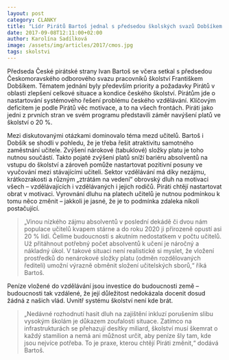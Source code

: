 ```yaml
---
layout: post
category: CLANKY
title: "Lídr Pirátů Bartoš jednal s předsedou školských svazů Dobšíkem o stavu českého vzdělávání."
date: 2017-09-08T12:11:00+02:00
author: Karolína Sadílková
image: /assets/img/articles/2017/cmos.jpg
tags: skolstvi
---
```

 
Předseda České pirátské strany Ivan Bartoš se včera setkal s předsedou Českomoravského odborového svazu pracovníků školství Františkem Dobšíkem. Tématem jednání byly především priority a požadavky Pirátů v oblasti zlepšení celkové situace a kondice českého školství. Pirátům jde o nastartování systémového řešení problému českého vzdělávání. Klíčovým deficitem je podle Pirátů věc motivace, a to na všech frontách. Piráti jako jedni z prvních stran ve svém programu představili záměr navýšení platů ve školství o 20 %.

Mezi diskutovanými otázkami dominovalo téma mezd učitelů. Bartoš i Dobšík se shodli v pohledu, že je třeba řešit atraktivitu samotného zaměstnání učitele. Zvýšení nárokové (tabuklové) složky platu je toho nutnou součástí. Takto pojaté zvýšení platů sníží bariéru absolventů na vstupu do školství a zároveň pomůže nastartovat pozitivní posuny ve vyučování mezi stávajícími učiteli. Sektor vzdělávání má díky nezájmu, krátkozrakosti a různým „ztrátám na vedení“ obrovský dluh na motivaci všech – vzdělávajících i vzdělávaných i jejich rodičů. Piráti chtějí nastartovat obrat v motivaci. Vyrovnání dluhu na platech učitelů je nutnou podmínkou k tomu něco změnit – jakkoli je jasné, že je to podmínka zdaleka nikoli postačující.

> „Vinou nízkého zájmu absolventů v poslední dekádě či dvou nám populace učitelů kvapem stárne a do roku 2020 ji přirozeně opustí asi 20 % lidí. Čelíme budoucnosti s akutním nedostatkem v počtu učitelů. Už přitáhnout potřebný počet absolventů k učení je náročný a nákladný úkol. V takové situaci není realistické si myslet, že vložení prostředků do nenárokové složky platu (odměn rozdělovaných řediteli) umožní výrazně obměnit složení učitelských sborů,“ říká Bartoš. 

Peníze vložené do vzdělávání jsou investice do budoucnosti země – budoucnosti tak vzdálené, že její důležitost nedokázala docenit dosud žádná z našich vlád. Uvnitř systému školství není kde brát. 

> „Nedávné rozhodnutí hasit dluh na zajištění inkluzí porušením slibu vysokým školám je důkazem zoufalosti situace. Zatímco na infrastrukturách se přehazují desítky miliard, školství musí škemrat o každý stamilion a nemá ani můžnost určit, aby peníze šly tam, kde jsou nejvíce potřeba. To je praxe, kterou chtějí Piráti změnit,“ dodává Bartoš.
